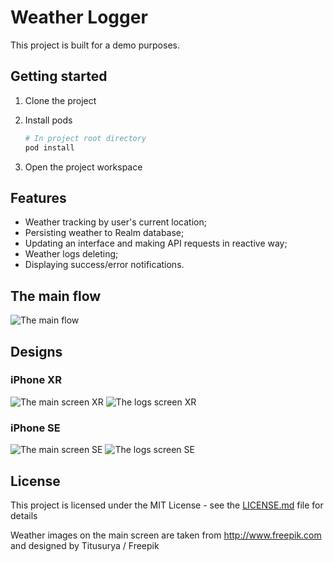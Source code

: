 # Weather Logger

This project is built for a demo purposes.

## Getting started

1. Clone the project
2. Install pods

    ```bash
    # In project root directory
    pod install
    ```

3. Open the project workspace

## Features

* Weather tracking by user's current location;
* Persisting weather to Realm database;
* Updating an interface and making API requests in reactive way;
* Weather logs deleting;
* Displaying success/error notifications.

## The main flow

![The main flow](images/WeatherLoggerDemo.gif)

## Designs

### iPhone XR

![The main screen XR](images/XR-Main-screen.png)
![The logs screen XR](images/XR-Logs-screen.png)

### iPhone SE

![The main screen SE](images/SE-Main-screen.png)
![The logs screen SE](images/SE-Logs-screen.png)

## License

This project is licensed under the MIT License - see the [LICENSE.md](LICENSE.md) file for details

Weather images on the main screen are taken from http://www.freepik.com and designed by Titusurya / Freepik
